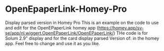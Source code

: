 # OpenEpaperLink-Homey-Pro
Display parsed version in Homey Pro
This is an example on the code to use and edit for the OpenEPaperLink homey app (https://homey.app/sv-se/app/nl.wiggert.OpenEPaperLink/OpenEPaperLink/)
THe code is for Solum 2.9" display and for the card display parsed Version of: in the homey app.
Feel free to change and use it as you like. 
